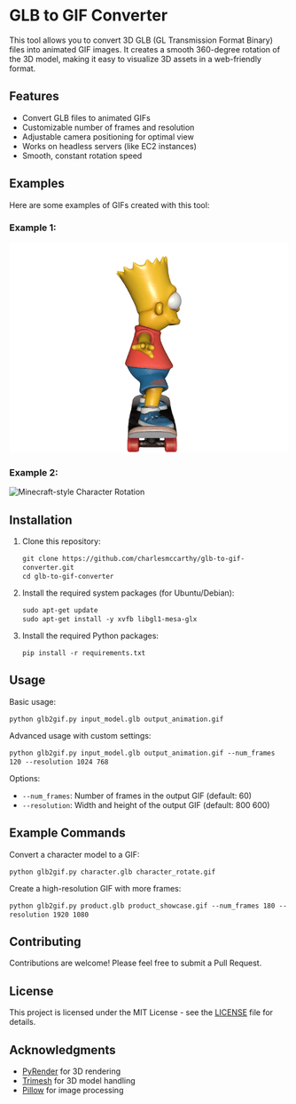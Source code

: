 # GLB to GIF Converter

This tool allows you to convert 3D GLB (GL Transmission Format Binary) files into animated GIF images. It creates a smooth 360-degree rotation of the 3D model, making it easy to visualize 3D assets in a web-friendly format.

## Features

- Convert GLB files to animated GIFs
- Customizable number of frames and resolution
- Adjustable camera positioning for optimal view
- Works on headless servers (like EC2 instances)
- Smooth, constant rotation speed

## Examples

Here are some examples of GIFs created with this tool:

### Example 1: 
![3D Character Rotation](3d27552.gif)

### Example 2:
![Minecraft-style Character Rotation](mc2.gif)

## Installation

1. Clone this repository:
   ```
   git clone https://github.com/charlesmccarthy/glb-to-gif-converter.git
   cd glb-to-gif-converter
   ```

2. Install the required system packages (for Ubuntu/Debian):
   ```
   sudo apt-get update
   sudo apt-get install -y xvfb libgl1-mesa-glx
   ```

3. Install the required Python packages:
   ```
   pip install -r requirements.txt
   ```

## Usage

Basic usage:
```
python glb2gif.py input_model.glb output_animation.gif
```

Advanced usage with custom settings:
```
python glb2gif.py input_model.glb output_animation.gif --num_frames 120 --resolution 1024 768
```

Options:
- `--num_frames`: Number of frames in the output GIF (default: 60)
- `--resolution`: Width and height of the output GIF (default: 800 600)

## Example Commands

Convert a character model to a GIF:
```
python glb2gif.py character.glb character_rotate.gif
```

Create a high-resolution GIF with more frames:
```
python glb2gif.py product.glb product_showcase.gif --num_frames 180 --resolution 1920 1080
```

## Contributing

Contributions are welcome! Please feel free to submit a Pull Request.

## License

This project is licensed under the MIT License - see the [LICENSE](LICENSE) file for details.

## Acknowledgments

- [PyRender](https://github.com/mmatl/pyrender) for 3D rendering
- [Trimesh](https://github.com/mikedh/trimesh) for 3D model handling
- [Pillow](https://python-pillow.org/) for image processing
